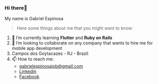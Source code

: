 ### Hi there👋 
My name is Gabriel Espinosa

> Here some things about me that you might want to know:

1. 🌱 I’m currently learning **Flutter** and **Ruby on Rails**
2. 👯 I’m looking to collaborate on any company that wants to hire me for mobile app development
4. Campos dos Goytacazes - RJ - Brazil
3. 📫 How to reach me:
   - gabrielespinosajob@gmail.com
   - [Linkedin](https://www.linkedin.com/in/gabriel-espinosa-727542158/)
   - [Facebook](https://www.facebook.com/gabrielespinosa22/)

